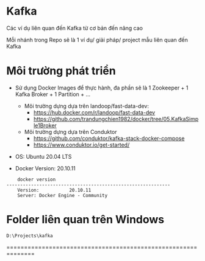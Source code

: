 # Kafka
Các ví dụ liên quan đến Kafka từ cơ bản đến nâng cao

Mỗi nhánh trong Repo sẽ là 1 ví dụ/ giải pháp/ project mẫu liên quan đến Kafka

# Môi trường phát triển
- Sử dụng Docker Images để thực hành, đa phần sẽ là 1 Zookeeper + 1 Kafka Broker + 1 Partition + ... <br />
  - Môi trường dựng dựa trên landoop/fast-data-dev:
    - https://hub.docker.com/r/landoop/fast-data-dev
    - https://github.com/trandungchien1982/docker/tree/05.KafkaSimple1Broker
  - Môi trường dựng dựa trên Conduktor
    - https://github.com/conduktor/kafka-stack-docker-compose
    - https://www.conduktor.io/get-started/

- OS: Ubuntu 20.04 LTS
- Docker Version: 20.10.11
```
    docker version
------------------------------------------------------------
    Version:           20.10.11
    Server: Docker Engine - Community
```

# Folder liên quan trên Windows
```
D:\Projects\kafka
```
==============================================================